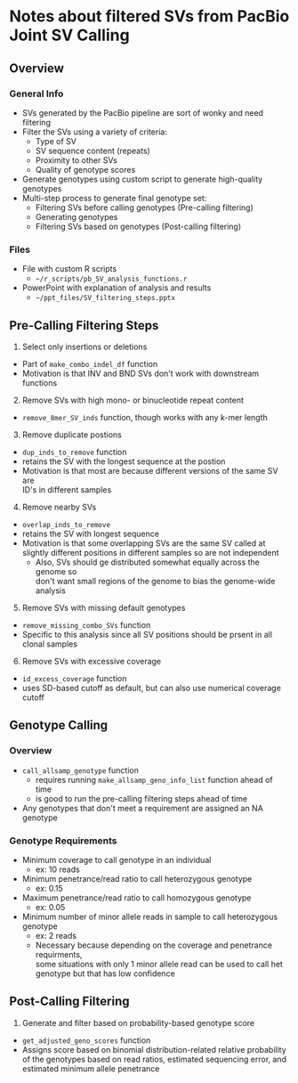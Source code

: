 # Notes about filtered SVs from PacBio Joint SV Calling

## Overview
### General Info
* SVs generated by the PacBio pipeline are sort of wonky and need filtering
* Filter the SVs using a variety of criteria:
  * Type of SV
  * SV sequence content (repeats)
  * Proximity to other SVs
  * Quality of genotype scores
* Generate genotypes using custom script to generate high-quality genotypes
* Multi-step process to generate final genotype set:
  * Filtering SVs before calling genotypes (Pre-calling filtering)
  * Generating genotypes
  * Filtering SVs based on genotypes (Post-calling filtering)
### Files
* File with custom R scripts
  * `~/r_scripts/pb_SV_analysis_functions.r`
* PowerPoint with explanation of analysis and results
  * `~/ppt_files/SV_filtering_steps.pptx`

## Pre-Calling Filtering Steps
1. Select only insertions or deletions
  * Part of `make_combo_indel_df` function
  * Motivation is that INV and BND SVs don't work with downstream functions
2. Remove SVs with high mono- or binucleotide repeat content
  * `remove_8mer_SV_inds` function, though works with any k-mer length
3. Remove duplicate postions
  * `dup_inds_to_remove` function
  * retains the SV with the longest sequence at the postion
  * Motivation is that most are because different versions of the same SV are \
ID's in different samples
4. Remove nearby SVs
  * `overlap_inds_to_remove`
  * retains the SV with longest sequence
  * Motivation is that some overlapping SVs are the same SV called at \
slightly different positions in different samples so are not independent
    * Also, SVs should ge distributed somewhat equally across the genome so \
don't want small regions of the genome to bias the genome-wide analysis
5. Remove SVs with missing default genotypes
  * `remove_missing_combo_SVs` function
  * Specific to this analysis since all SV positions should be prsent in all \
clonal samples
6. Remove SVs with excessive coverage
  * `id_excess_coverage` function
  * uses SD-based cutoff as default, but can also use numerical coverage cutoff

## Genotype Calling
### Overview
* `call_allsamp_genotype` function
  * requires running `make_allsamp_geno_info_list` function ahead of time
  * is good to run the pre-calling filtering steps ahead of time
* Any genotypes that don't meet a requirement are assigned an NA genotype
### Genotype Requirements
* Minimum coverage to call genotype in an  individual
  * ex: 10 reads
* Minimum penetrance/read ratio to call heterozygous genotype
  * ex: 0.15
* Maximum penetrance/read ratio to call homozygous genotype
  * ex: 0.05
* Minimum number of minor allele reads in sample to call heterozygous genotype
  * ex: 2 reads
  * Necessary because depending on the coverage and penetrance requirments, \
some situations with only 1 minor allele read can be used to call het \
genotype but that has low confidence

## Post-Calling Filtering 
1. Generate and filter based on probability-based genotype score
  * `get_adjusted_geno_scores` function
  * Assigns score based on binomial distribution-related relative probability \
of the genotypes based on read ratios, estimated sequencing error, and 
estimated minimum allele penetrance
